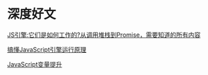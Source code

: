# 深度好文

[JS引擎:它们是如何工作的?从调用堆栈到Promise，需要知道的所有内容](https://github.com/qq449245884/xiaozhi/issues/68)

[搞懂JavaScript引擎运行原理](https://github.com/qq449245884/xiaozhi/issues/65)

[JavaScript变量提升](https://github.com/manpenghui/JavaScript-Scoping-and-Hoisting)
